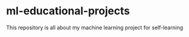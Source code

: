 # ml-educational-projects
This repository is all about my machine learning project for self-learning
